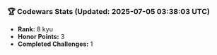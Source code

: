 ### 🏆 Codewars Stats (Updated: 2025-07-05 03:38:03 UTC)

- **Rank:** 8 kyu
- **Honor Points:** 3
- **Completed Challenges:** 1
